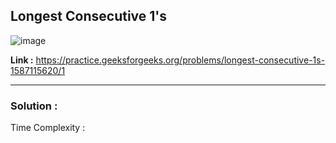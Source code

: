 ## Longest Consecutive 1's 

![image](https://user-images.githubusercontent.com/23376002/170112627-d252ddbf-7a37-4f8e-853c-f41ca9708a79.png)


**Link :** https://practice.geeksforgeeks.org/problems/longest-consecutive-1s-1587115620/1


----------------------------------------------------------------------------------------------------------------------------------------------------


### Solution :

Time Complexity :


